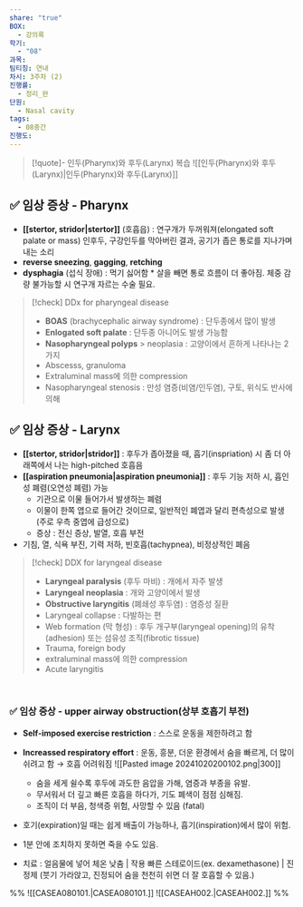 ```yaml
---
share: "true"
BOX:
  - 강의록
학기:
  - "08"
과목: 
팀티칭: 연내
차시: 3주차 (2)
진행률:
  - 정리_완
단원:
  - Nasal cavity
tags:
  - 08중간
진행도: 
---
```


>[!quote]- 인두(Pharynx)와 후두(Larynx) 복습
>![[인두(Pharynx)와 후두(Larynx)|인두(Pharynx)와 후두(Larynx)]]

## ✅ 임상 증상 - Pharynx
- **[[stertor, stridor|stertor]]** (호흡읍) : 연구개가 두꺼워져(elongated soft palate or mass) 인후두, 구강인두를 막아버린 결과, 공기가 좁은 통로를 지나가며 내는 소리
- **reverse sneezing**, **gagging**, **retching**
- **dysphagia** (섭식 장애) : 먹기 싫어함
\* 살을 빼면 통로 흐름이 더 좋아짐. 체중 감량 불가능할 시 연구개 자르는 수술 필요.
>[!check] DDx for pharyngeal disease
>- **BOAS** (brachycephalic airway syndrome) : 단두종에서 많이 발생
>- **Enlogated soft palate** : 단두종 아니어도 발생 가능함
>- **Nasopharyngeal polyps** > neoplasia : 고양이에서 흔하게 나타나는 2가지
>- Abscesss, granuloma
>- Extraluminal mass에 의한 compression
>- Nasopharyngeal stenosis : 만성 염증(비염/인두염), 구토, 위식도 반사에 의해

## ✅ 임상 증상 - Larynx
- **[[stertor, stridor|stridor]]** : 후두가 좁아졌을 때, 흡기(inspriation) 시 좀 더 아래쪽에서 나는 high-pitched 호흡음
- **[[aspiration pneumonia|aspiration pneumonia]]** : 후두 기능 저하 시, 흡인성 폐렴(오연성 폐렴) 가능
	- 기관으로 이물 들어가서 발생하는 폐렴
	- 이물이 한쪽 엽으로 들어간 것이므로, 일반적인 폐엽과 달리 편측성으로 발생 (주로 우측 중엽에 급성으로)
	- 증상 : 전신 증상, 발열, 호흡 부전
- 기침, 열, 식욕 부진, 기력 저하, 빈호흡(tachypnea), 비정상적인 폐음

>[!check] DDX for laryngeal disease
>- **Laryngeal paralysis** (후두 마비) : 개에서 자주 발생
>- **Laryngeal neoplasia** : 개와 고양이에서 발생
>- **Obstructive laryngitis** (폐쇄성 후두염) : 염증성 질환
>- Laryngeal collapse : 다발하는 편
>- Web formation (막 형성) : 후두 개구부(laryngeal opening)의 유착(adhesion) 또는 섬유성 조직(fibrotic tissue)
>- Trauma, foreign body
>- extraluminal mass에 의한 compression
>- Acute laryngitis

<br>


### ✅ 임상 증상 - upper airway obstruction(상부 호흡기 부전)
- **Self-imposed exercise restriction** : 스스로 운동을 제한하려고 함
- **Increassed respiratory effort** : 운동, 흥분, 더운 환경에서 숨을 빠르게, 더 많이 쉬려고 함 → 호흡 어려워짐
	![[Pasted image 20241020200102.png|300]]
	- 숨을 세게 쉴수록 후두에 과도한 음압을 가해, 염증과 부종을 유발.
	- 무서워서 더 깊고 빠른 호흡을 하다가, 기도 폐색이 점점 심해짐.
	- 조직이 더 부음, 청색증 위험, 사망할 수 있음 (fatal)
- 호기(expiration)일 때는 쉽게 배출이 가능하나, 흡기(inspiration)에서 많이 위험.

- 1분 안에 조치하지 못하면 죽을 수도 있음.
- 치료 : 얼음물에 넣어 체온 낮춤 | 작용 빠른 스테로이드(ex. dexamethasone) | 진정제 (붓기 가라앉고, 진정되어 숨을 천천히 쉬면 더 잘 호흡할 수 있음.)


%%
![[CASEA080101.|CASEA080101.]]
![[CASEAH002.|CASEAH002.]]
%%